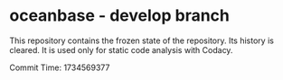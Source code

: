 # oceanbase - develop branch

This repository contains the frozen state of the repository.
Its history is cleared. It is used only for static code
analysis with Codacy.

Commit Time: 1734569377